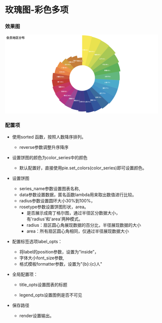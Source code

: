# 玫瑰图-彩色多项

### 效果图

![](https://github.com/CCkiller/Charts/blob/main/images/rose01.png)

### 配置项

- 使用sorted 函数，按照人数降序排列。
  - reverse参数调整升序降序

- 设置饼图的颜色为color_series中的颜色
  - 默认配置好，直接使用pie.set_colors(color_series)即可设置颜色。

- 设置饼图
  - series_name参数设置图表名称,
  - data参数设置数据，匿名函数lambda用来取出数值进行比较。
  - radius参数设置圆环大小30%到100%，
  - rosetype参数设置饼图形状，area。
    - 是否展示成南丁格尔图，通过半径区分数据大小，有'radius'和'area'两种模式。
    - radius：扇区圆心角展现数据的百分比，半径展现数据的大小    
    - area：所有扇区圆心角相同，仅通过半径展现数据大小

- 配置标签选项label_opts：

  - 将label的position参数，设置为“inside”，
  - 字体大小font_size参数,
  - 格式模板formatter参数，设置为"{b}:{c}人"

- 全局配置项：

  - title_opts设置图表的标题

  - legend_opts设置图例是否不可见

- 保存路径

  - render设置输出。